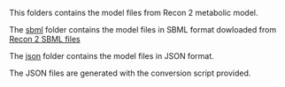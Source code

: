 This folders contains the model files from Recon 2 metabolic model.

The [sbml](sbml/) folder contains the model files in SBML format dowloaded from [Recon 2 SBML files](http://www.nature.com/nbt/journal/v31/n5/extref/nbt.2488-S2.zip)

The [json](json/) folder contains the model files in JSON format.

The JSON files are generated with the conversion script provided.

